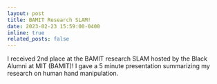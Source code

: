```yaml
---
layout: post
title: BAMIT Research SLAM!
date: 2023-02-23 15:59:00-0400
inline: true
related_posts: false
---
```


I received 2nd place at the BAMIT research SLAM hosted by the Black Alumni at MIT (BAMIT)! I gave a 5 minute presentation summarizing my research on human hand manipulation.